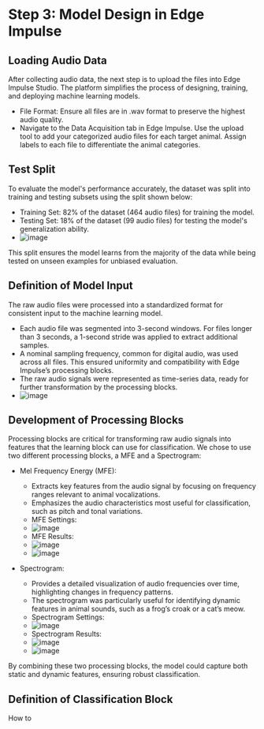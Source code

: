 # Step 3: Model Design in Edge Impulse

## Loading Audio Data
After collecting audio data, the next step is to upload the files into Edge Impulse Studio. The platform simplifies the process of designing, training, and deploying machine learning models.
- File Format: Ensure all files are in .wav format to preserve the highest audio quality.
- Navigate to the Data Acquisition tab in Edge Impulse. Use the upload tool to add your categorized audio files for each target animal. Assign labels to each file to differentiate the animal categories.

## Test Split
To evaluate the model's performance accurately, the dataset was split into training and testing subsets using the split shown below:
- Training Set: 82% of the dataset (464 audio files) for training the model.
- Testing Set: 18% of the dataset (99 audio files) for testing the model's generalization ability.
- ![image](https://github.com/user-attachments/assets/9755921d-a53e-478d-b530-2b4b78c3c3b6)

This split ensures the model learns from the majority of the data while being tested on unseen examples for unbiased evaluation.

## Definition of Model Input
The raw audio files were processed into a standardized format for consistent input to the machine learning model.
- Each audio file was segmented into 3-second windows. For files longer than 3 seconds, a 1-second stride was applied to extract additional samples.
- A nominal sampling frequency, common for digital audio, was used across all files. This ensured uniformity and compatibility with Edge Impulse’s processing blocks.
- The raw audio signals were represented as time-series data, ready for further transformation by the processing blocks.
- ![image](https://github.com/user-attachments/assets/b67e2824-9dab-46b1-ba52-656c2ee1a899)


## Development of Processing Blocks
Processing blocks are critical for transforming raw audio signals into features that the learning block can use for classification. We chose to use two different processing blocks, a MFE and a Spectrogram:
- Mel Frequency Energy (MFE):
  - Extracts key features from the audio signal by focusing on frequency ranges relevant to animal vocalizations.
  - Emphasizes the audio characteristics most useful for classification, such as pitch and tonal variations.
  - MFE Settings:
  - ![image](https://github.com/user-attachments/assets/e1c95835-73dc-4e88-9f8e-58ea795fedf9)
  - MFE Results:
  - ![image](https://github.com/user-attachments/assets/1f13955b-186d-45e9-b033-7033a032a97a)
  - ![image](https://github.com/user-attachments/assets/61f46946-6a9c-4d75-8a47-d943029f56cb)

- Spectrogram:
  - Provides a detailed visualization of audio frequencies over time, highlighting changes in frequency patterns.
  - The spectrogram was particularly useful for identifying dynamic features in animal sounds, such as a frog’s croak or a cat’s meow.
  - Spectrogram Settings:
  - ![image](https://github.com/user-attachments/assets/0bf6a5ea-db60-4555-9f2d-e4fb334ac3d3)
  - Spectrogram Results:
  - ![image](https://github.com/user-attachments/assets/04e7201b-e7f6-4940-b16f-064cc48fe2ff)
  - ![image](https://github.com/user-attachments/assets/b23aae83-3dbb-45bb-bc63-79998ae715b5)

  


By combining these two processing blocks, the model could capture both static and dynamic features, ensuring robust classification.

## Definition of Classification Block
How to
